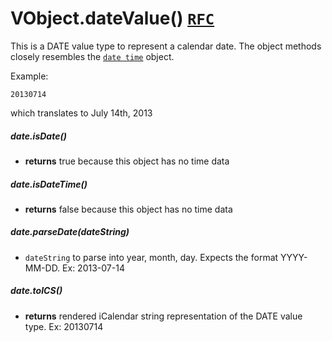 # VObject.dateValue() [`RFC`](http://tools.ietf.org/html/rfc5545#section-3.3.4)

This is a DATE value type to represent a calendar date. The object methods closely resembles the [`date time`](./dateTimeValue.md) object.

Example:

```
20130714
```

which translates to July 14th, 2013

##### date.isDate()

- **returns** true because this object has no time data

##### date.isDateTime()

- **returns** false because this object has no time data

##### date.parseDate(dateString)

- `dateString` to parse into year, month, day. Expects the format YYYY-MM-DD. Ex: 2013-07-14

##### date.toICS()

- **returns** rendered iCalendar string representation of the DATE value type. Ex: 20130714
